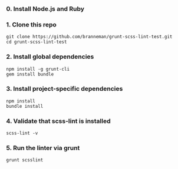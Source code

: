 ### 0. Install Node.js and Ruby

### 1. Clone this repo

	git clone https://github.com/branneman/grunt-scss-lint-test.git
	cd grunt-scss-lint-test

### 2. Install global dependencies

    npm install -g grunt-cli
	gem install bundle

### 3. Install project-specific dependencies

	npm install
	bundle install

### 4. Validate that scss-lint is installed

	scss-lint -v

### 5. Run the linter via grunt

	grunt scsslint
